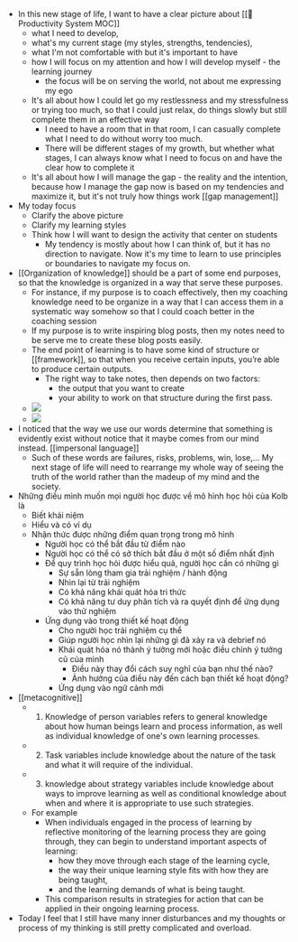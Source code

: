 - In this new stage of life, I want to have a clear picture about [[🧭Productivity System MOC]]
    - what I need to develop, 
    - what's my current stage (my styles, strengths, tendencies),
    - what I'm not comfortable with but it's important to have
    - how I will focus on my attention and how I will develop myself - the learning journey
        - the focus will be on serving the world, not about me expressing my ego
    -  It's all about how I could let go my restlessness and my stressfulness or trying too much, so that I could just relax, do things slowly but still complete them in an effective way
        - I need to have a room that in that room, I can casually complete what I need to do without worry too much. 
        - There will be different stages of my growth, but whether what stages, I can always know what I need to focus on and have the clear how to complete it
    - It's all about how I will manage the gap - the reality and the intention, because how I manage the gap now is based on my tendencies and maximize it, but it's not truly how things work [[gap management]]
- My today focus
    - Clarify the above picture
    - Clarify my learning styles
    - Think how I will want to design the activity that center on students
        - My tendency is mostly about how I can think of, but it has no direction to navigate. Now it's my time to learn to use principles or boundaries to navigate my focus on.
- [[Organization of knowledge]] should be a part of some end purposes, so that the knowledge is organized in a way that serve these purposes.
    - For instance, if my purpose is to coach effectively, then my coaching knowledge need to be organize in a way that I can access them in a systematic way somehow so that I could coach better in the coaching session
    - If my purpose is to write inspiring blog posts, then my notes need to be serve me to create these blog posts easily.
    - The end point of learning is to have some kind of structure or [[framework]], so that when you receive certain inputs, you’re able to produce certain outputs.
        - The right way to take notes, then depends on two factors: 
            - the output that you want to create
            - your ability to work on that structure during the first pass.
    - ![](https://www.scotthyoung.com/blog/wp-content/uploads/2021/01/complex_blog.png)
    - ![](https://www.scotthyoung.com/blog/wp-content/uploads/2021/01/diverse-narrow_blog2.png)
- I noticed that the way we use our words determine that something is evidently exist without notice that it maybe comes from our mind instead. [[impersonal language]]
    - Such of these words are failures, risks, problems, win, lose,... My next stage of life will need to rearrange my whole way of seeing the truth of the world rather than the madeup of my mind and the society.
- Những điều mình muốn mọi người học được về mô hình học hỏi của Kolb là
    - Biết khái niệm
    - Hiểu và có ví dụ
    - Nhận thức được những điểm quan trọng trong mô hình
        - Người học có thể bắt đầu từ điểm nào
        - Người học có thể có sở thích bắt đầu ở một số điểm nhất định
        - Để quy trình học hỏi được hiểu quả, người học cần có những gì
            - Sự sẵn lòng tham gia trải nghiệm / hành động
            - Nhìn lại từ trải nghiệm
            - Có khả năng khái quát hóa tri thức
            - Có khả năng tư duy phân tích và ra quyết định để ứng dụng vào thử nghiệm
        - Ứng dụng vào trong thiết kế hoạt động
            - Cho người học trải nghiệm cụ thể
            - Giúp người học nhìn lại những gì đã xảy ra và debrief nó
            - Khái quát hóa nó thành ý tưởng mới hoặc điều chỉnh ý tưởng cũ của mình
                - Điều này thay đổi cách suy nghĩ của bạn như thế nào?
                - Ảnh hưởng của điều này đến cách bạn thiết kế hoạt động?
            - Ứng dụng vào ngữ cảnh mới
- [[metacognitive]]
    - 1) Knowledge of person variables refers to general knowledge about how human beings learn and process information, as well as individual knowledge of one's own learning processes. 
    - 2) Task variables include knowledge about the nature of the task and what it will require of the individual.
    -  3) knowledge about strategy variables include knowledge about ways to improve learning as well as conditional knowledge about when and where it is appropriate to use such strategies.
    - For example
        - When individuals engaged in the process of learning by reflective monitoring of the learning process they are going through, they can begin to understand important aspects of learning: 
            - how they move through each stage of the learning cycle, 
            - the way their unique learning style fits with how they are being taught,
            - and the learning demands of what is being taught. 
        - This comparison results in strategies for action that can be applied in their ongoing learning process.
- Today I feel that I still have many inner disturbances and my thoughts or process of my thinking is still pretty complicated and overload. 
